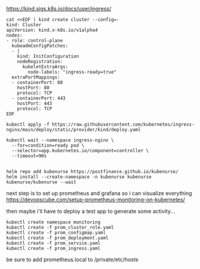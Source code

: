 https://kind.sigs.k8s.io/docs/user/ingress/

```
cat <<EOF | kind create cluster --config=-
kind: Cluster
apiVersion: kind.x-k8s.io/v1alpha4
nodes:
- role: control-plane
  kubeadmConfigPatches:
  - |
    kind: InitConfiguration
    nodeRegistration:
      kubeletExtraArgs:
        node-labels: "ingress-ready=true"
  extraPortMappings:
  - containerPort: 80
    hostPort: 80
    protocol: TCP
  - containerPort: 443
    hostPort: 443
    protocol: TCP
EOF

kubectl apply -f https://raw.githubusercontent.com/kubernetes/ingress-nginx/main/deploy/static/provider/kind/deploy.yaml

kubectl wait --namespace ingress-nginx \
  --for=condition=ready pod \
  --selector=app.kubernetes.io/component=controller \
  --timeout=90s


```



```
helm repo add kubenurse https://postfinance.github.io/kubenurse/
helm install --create-namespace -n kubenurse kubenurse kubenurse/kubenurse --wait
```


next step is to set up prometheus and grafana so i can visualize everything
https://devopscube.com/setup-prometheus-monitoring-on-kubernetes/

then maybe i'll have to deploy a test app to generate some activity...

```
kubectl create namespace monitoring
kubectl create -f prom_cluster_role.yaml
kubectl create -f prom_configmap.yaml
kubectl create -f prom_deployment.yaml
kubectl create -f prom_service.yaml
kubectl create -f prom_ingress.yaml
```

be sure to add prometheus.local to /private/etc/hosts